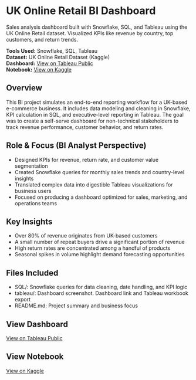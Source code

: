 # UK Online Retail BI Dashboard
Sales analysis dashboard built with Snowflake, SQL, and Tableau using the UK Online Retail dataset. Visualized KPIs like revenue by country, top customers, and return trends.

**Tools Used:** Snowflake, SQL, Tableau  
**Dataset:** UK Online Retail Dataset (Kaggle)  
**Dashboard:** [View on Tableau Public](https://public.tableau.com/app/profile/malaysia.goss/viz/UKOnlineRetailSalesDashboard/Dashboard1)  
**Notebook:** [View on Kaggle](https://www.kaggle.com/code/malaysiagoss/bi-dashboard-with-online-retail-dataset)

## Overview
This BI project simulates an end-to-end reporting workflow for a UK-based e-commerce business. It includes data modeling and cleaning in Snowflake, KPI calculation in SQL, and executive-level reporting in Tableau. The goal was to create a self-serve dashboard for non-technical stakeholders to track revenue performance, customer behavior, and return rates.

## Role & Focus (BI Analyst Perspective)
- Designed KPIs for revenue, return rate, and customer value segmentation
- Created Snowflake queries for monthly sales trends and country-level insights
- Translated complex data into digestible Tableau visualizations for business users
- Focused on producing a dashboard optimized for sales, marketing, and operations teams

## Key Insights
- Over 80% of revenue originates from UK-based customers
- A small number of repeat buyers drive a significant portion of revenue
- High return rates are concentrated among a handful of products
- Seasonal spikes in volume highlight demand forecasting opportunities

## Files Included
- SQL/: Snowflake queries for data cleaning, date handling, and KPI logic
- tableau/: Dashboard screenshot. Dashboard link and Tableau workbook export
- README.md: Project summary and business focus


## View Dashboard
[View on Tableau Public](https://public.tableau.com/app/profile/malaysia.goss/viz/UKOnlineRetailSalesDashboard/Dashboard1)

## View Notebook
[View on Kaggle](https://www.kaggle.com/code/malaysiagoss/bi-dashboard-with-online-retail-dataset)
